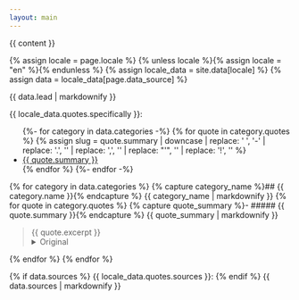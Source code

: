 ```yaml
---
layout: main
---
```


{{ content }}

{% assign locale = page.locale %}
{% unless locale %}{% assign locale = "en" %}{% endunless %}
{% assign locale_data = site.data[locale] %}
{% assign data = locale_data[page.data_source] %}

{{ data.lead | markdownify }}

{{ locale_data.quotes.specifically }}:

<ul>
    {%- for category in data.categories -%}
        {% for quote in category.quotes %}
            {% assign slug = quote.summary | downcase | replace: ' ', '-' | replace: '.', '' | replace: ',', '' | replace: "'", '' | replace: '!', '' %}
            <li><a href="#{{ slug }}">{{ quote.summary }}</a></li>
        {% endfor %}
    {%- endfor -%}
</ul>

{% for category in data.categories %}
    {% capture category_name %}## {{ category.name }}{% endcapture %}
    {{ category_name | markdownify }}
    {% for quote in category.quotes %}
        {% capture quote_summary %}- ##### {{ quote.summary }}{% endcapture %}
        {{ quote_summary | markdownify }}
        <blockquote>
            {{ quote.excerpt }}
            <details>
                <summary>Original</summary>
                {{ quote.original }}
                <br><br>
                {{ quote.source }}
            </details>
        </blockquote>
    {% endfor %}
{% endfor %}

{% if data.sources %}
    {{ locale_data.quotes.sources }}:
{% endif %}
{{ data.sources | markdownify }}
